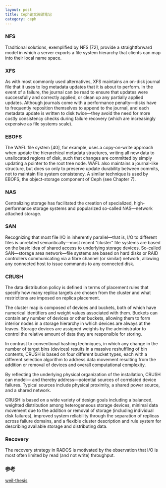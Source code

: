 ```yaml
---
layout: post
title: Ceph论文阅读笔记
category: ceph
---
```


### NFS
Traditional solutions, exemplified by NFS [72], provide a
straightforward model in which a server exports a file system hierarchy that clients can map into
their local name space.

### XFS
As with most commonly used alternatives, XFS maintains an on-disk journal
file that it uses to log metadata updates that it is about to perform. In the event of a failure,
the journal can be read to ensure that updates were successfully and correctly applied, or clean
up any partially applied updates. Although journals come with a performance penalty—disks
have to frequently reposition themselves to append to the journal, and each metadata update is
written to disk twice—they avoid the need for more costly consistency checks during failure
recovery (which are increasingly expensive as file systems scale).

### EBOFS
The WAFL file system [40], for example, uses a
copy-on-write approach when update the hierarchical metadata structures, writing all new data
to unallocated regions of disk, such that changes are committed by simply updating a pointer to
the root tree node. WAFL also maintains a journal-like structure, but does so only to preserve
update durability between commits, not to maintain file system consistency. A similar technique
is used by EBOFS, the object-storage component of Ceph (see Chapter 7).

### NAS
Centralizing storage has facilitated the creation
of specialized, high-performance storage systems and popularized so-called NAS—network
attached storage.

### SAN
Recognizing that most file I/O in inherently parallel—that is, I/O to different files is
unrelated semantically—most recent “cluster” file systems are based on the basic idea of shared
access to underlying storage devices. So-called SAN—storage area network—file systems are
based on hard disks or RAID controllers communicating via a fibre channel (or similar) network,
allowing any connected host to issue commands to any connected disk.

### CRUSH
The data distribution policy is defined in terms of placement
rules that specify how many replica targets are chosen from the cluster and what restrictions
are imposed on replica placement.

The cluster map is composed of devices and buckets, both of which have numerical
identifiers and weight values associated with them. Buckets can contain any number of devices
or other buckets, allowing them to form interior nodes in a storage hierarchy in which devices
are always at the leaves. Storage devices are assigned weights by the administrator to control
the relative amount of data they are responsible for storing.

In contrast
to conventional hashing techniques, in which any change in the number of target bins (devices)
results in a massive reshuffling of bin contents, CRUSH is based on four different bucket types,
each with a different selection algorithm to address data movement resulting from the addition
or removal of devices and overall computational complexity.

By reflecting the underlying physical organization of the installation, CRUSH can model—
and thereby address—potential sources of correlated device failures. Typical sources include
physical proximity, a shared power source, and a shared network.

CRUSH is based on a wide variety of design goals including a balanced, weighted
distribution among heterogeneous storage devices, minimal data movement due to the addition
or removal of storage (including individual disk failures), improved system reliability through
the separation of replicas across failure domains, and a flexible cluster description and rule system
for describing available storage and distributing data.


### Recovery
The recovery strategy in RADOS is motivated by the observation that I/O is most
often limited by read (and not write) throughput.


### 参考
[weil-thesis](http://ceph.com/papers/weil-thesis.pdf)
